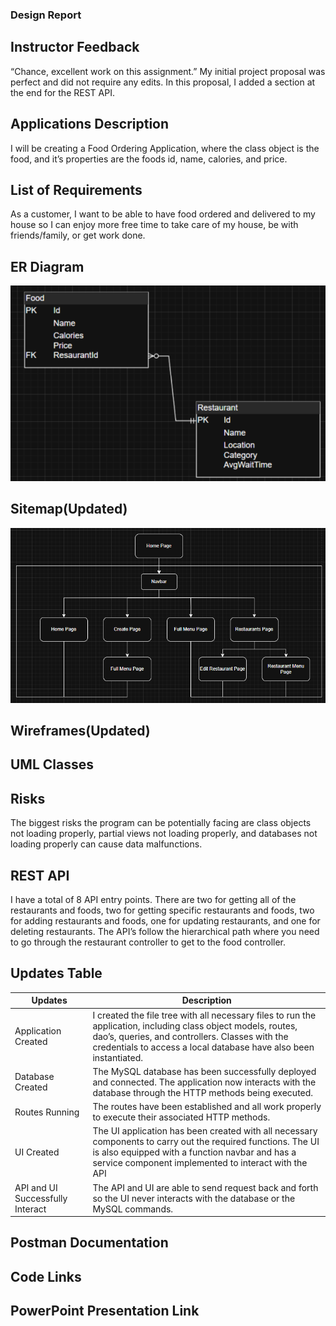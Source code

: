 ### Design Report

## Instructor Feedback
“Chance, excellent work on this assignment.” My initial project proposal was perfect and did not require any edits. In this proposal, I added a section at the end for the REST API. 

## Applications Description
I will be creating a Food Ordering Application, where the class object is the food, and it’s properties are the foods id, name, calories, and price.

## List of Requirements
As a customer, I want to be able to have food ordered and delivered to my house so I can enjoy more free time to take care of my house, be with friends/family, or get work done.

## ER Diagram
![ER Diagram](ERDiagrams.png)

## Sitemap(Updated)
![Sitemap](Sitemap.png)

## Wireframes(Updated)

## UML Classes

## Risks
The biggest risks the program can be potentially facing are class objects not loading properly, partial views not loading properly, and databases not loading properly can cause data malfunctions.

## REST API
I have a total of 8 API entry points. There are two for getting all of the restaurants and foods, two for getting specific restaurants and foods, two for adding restaurants and foods, one for updating restaurants, and one for deleting restaurants. The API’s follow the hierarchical path where you need to go through the restaurant controller to get to the food controller.

## Updates Table
| Updates | Description |
|----------|----------|
| Application Created |I created the file tree with all necessary files to run the application, including class object models, routes, dao’s, queries, and controllers. Classes with the credentials to access a local database have also been instantiated.|
| Database Created |The MySQL database has been successfully deployed and connected. The application now interacts with the database through the HTTP methods being executed.|
| Routes Running | The routes have been established and all work properly to execute their associated HTTP methods. |
| UI Created | The UI application has been created with all necessary components to carry out the required functions. The UI is also equipped with a function navbar and has a service component implemented to interact with the API |
| API and UI Successfully Interact | The API and UI are able to send request back and forth so the UI never interacts with the database or the MySQL commands. |

## Postman Documentation

## Code Links

## PowerPoint Presentation Link
